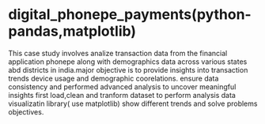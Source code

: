 # digital_phonepe_payments(python-pandas,matplotlib)
This case study involves analize transaction data from the financial application phonepe along with demographics
data across various states abd districts in india.major objective is to provide insights into transaction trends
device usage and demographic coorelations.
ensure data consistency and performed advanced analysis to uncover meaningful insights
first load,clean and tranform dataset to perform analysis
data visualizatin library( use matplotlib) show different trends and solve problems objectives.
